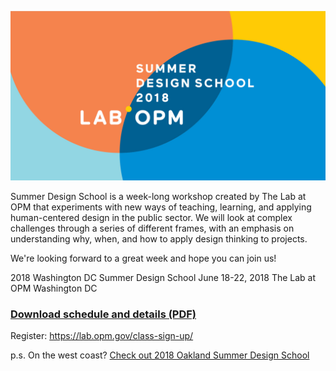 ![Image](SDS_Logo_LinkedIn_744x400_color_3.jpg)


Summer Design School is a week-long workshop created by The Lab at OPM that experiments with new ways of teaching, learning, and applying human-centered design in the public sector. We will look at complex challenges through a series of different frames, with an emphasis on understanding why, when, and how to apply design thinking to projects.

We're looking forward to a great week and hope you can join us!

2018 Washington DC Summer Design School
June 18-22, 2018
The Lab at OPM
Washington DC

### [Download schedule and details (PDF)](https://github.com/labopm/washDC_SDS/blob/master/SDS_DC_preview_packet_V3.pdf)


Register: <https://lab.opm.gov/class-sign-up/>

p.s. On the west coast? [Check out 2018 Oakland Summer Design School](https://bit.ly/oaklandSDS)
